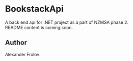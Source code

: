 # BookstackApi  
A back end api for .NET project as a part of NZMSA phase 2.  
README content is coming soon.

## Author  
Alexander Frolov
